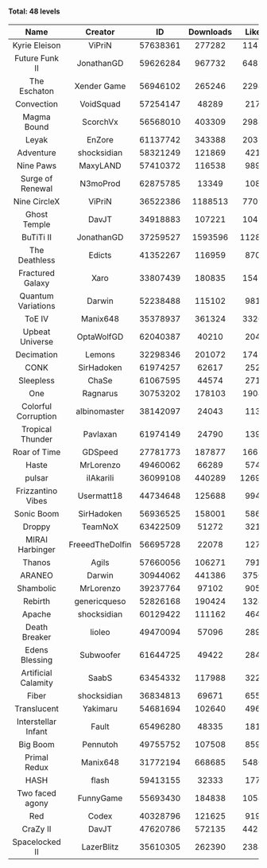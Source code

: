 #### Total: 48 levels

| Name | Creator | ID | Downloads | Likes |
|:---:|:---:|:---:|:---:|:---:|
| Kyrie Eleison | ViPriN | 57638361 | 277282 | 11471
| Future Funk II | JonathanGD | 59626284 | 967732 | 64822
| The Eschaton | Xender Game | 56946102 | 265246 | 22949
| Convection | VoidSquad | 57254147 | 48289 | 2171
| Magma Bound | ScorchVx | 56568010 | 403309 | 29888
| Leyak | EnZore | 61137742 | 343388 | 20371
| Adventure | shocksidian | 58321249 | 121869 | 4216
| Nine Paws | MaxyLAND | 57410372 | 116538 | 9895
| Surge of Renewal | N3moProd | 62875785 | 13349 | 1083
| Nine CircleX | ViPriN | 36522386 | 1188513 | 77014
| Ghost Temple | DavJT | 34918883 | 107221 | 10418
| BuTiTi II | JonathanGD | 37259527 | 1593596 | 112850
| The Deathless | Edicts | 41352267 | 116959 | 8703
| Fractured Galaxy  | Xaro | 33807439 | 180835 | 15414
| Quantum Variations | Darwin | 52238488 | 115102 | 9819
| ToE IV  | Manix648 | 35378937 | 361324 | 33202
| Upbeat Universe | OptaWolfGD | 62040387 | 40210 | 2043
| Decimation | Lemons | 32298346 | 201072 | 17423
| CONK | SirHadoken | 61974257 | 62617 | 2527
| Sleepless | ChaSe | 61067595 | 44574 | 2713
| One | Ragnarus | 30753202 | 178103 | 19048
| Colorful Corruption | albinomaster | 38142097 | 24043 | 1135
| Tropical Thunder | Pavlaxan | 61974149 | 24790 | 1393
| Roar of Time | GDSpeed | 27781773 | 187877 | 16618
| Haste | MrLorenzo | 49460062 | 66289 | 5741
| pulsar | iIAkariIi | 36099108 | 440289 | 126975
| Frizzantino Vibes | Usermatt18 | 44734648 | 125688 | 9940
| Sonic Boom | SirHadoken | 56936525 | 158001 | 5865
| Droppy | TeamNoX | 63422509 | 51272 | 3210
| MIRAI Harbinger | FreeedTheDolfin | 56695728 | 22078 | 1276
| Thanos | Agils | 57660056 | 106271 | 7918
| ARANEO | Darwin | 30944062 | 441386 | 37504
| Shambolic | MrLorenzo | 39237764 | 97102 | 9056
| Rebirth | genericqueso | 52826168 | 190424 | 13242
| Apache | shocksidian | 60129422 | 111162 | 4642
| Death Breaker | lioleo | 49470094 | 57096 | 2891
| Edens Blessing | Subwoofer | 61644725 | 49422 | 2842
| Artificial Calamity | SaabS | 63454332 | 117988 | 3222
| Fiber | shocksidian | 36834813 | 69671 | 6554
| Translucent | Yakimaru | 54681694 | 102640 | 4966
| Interstellar Infant | Fault | 65496280 | 48335 | 1811
| Big Boom | Pennutoh | 49755752 | 107508 | 8599
| Primal Redux | Manix648 | 31772194 | 668685 | 54802
| HASH | flash | 59413155 | 32333 | 1777
| Two faced agony | FunnyGame | 55693430 | 184838 | 10545
| Red | Codex | 40328796 | 121625 | 9195
| CraZy II | DavJT | 47620786 | 572135 | 44233
| Spacelocked II | LazerBlitz | 35610305 | 262390 | 23844
